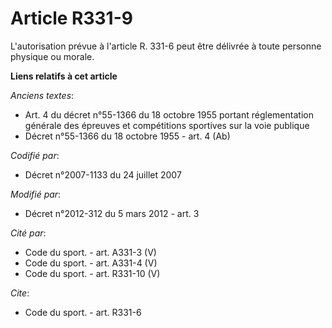 # Article R331-9

L'autorisation prévue à l'article R. 331-6 peut être délivrée à toute personne physique ou morale.

**Liens relatifs à cet article**

_Anciens textes_:

  - Art. 4 du décret n°55-1366 du 18 octobre 1955 portant réglementation générale des épreuves et compétitions sportives sur la voie publique
  - Décret n°55-1366 du 18 octobre 1955 - art. 4 (Ab)

_Codifié par_:

  - Décret n°2007-1133 du 24 juillet 2007

_Modifié par_:

  - Décret n°2012-312 du 5 mars 2012 - art. 3

_Cité par_:

  - Code du sport. - art. A331-3 (V)
  - Code du sport. - art. A331-4 (V)
  - Code du sport. - art. R331-10 (V)

_Cite_:

  - Code du sport. - art. R331-6
